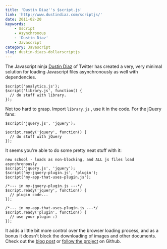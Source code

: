 ```yaml
---
title: 'Dustin Diaz''s $script.js'
link: 'http://www.dustindiaz.com/scriptjs/'
date: 2011-02-20
keywords:
    - $script
    - Asynchronous
    - 'Dustin Diaz'
    - Javascript
category: Javascript
slug: dustin-diazs-dollarscriptjs
---
```


The Javascript ninja [Dustin Diaz](http://twitter.com/ded) of Twitter has created a very, very minimal solution for loading Javascript files asynchronously as well with dependencies.

    $script('analytics.js');
    $script('library.js', function() {
      // do stuff with library.
    });
Not too hard to grasp. Import `library.js` , use it in the code. For the jQuery fans:

    $script('jquery.js', 'jquery');
    
    $script.ready('jquery', function() {
      // do stuff with jQuery
    });
It seems you're able to do some pretty neat stuff with it:

    new school - loads as non-blocking, and ALL js files load asynchronously
    $script('jquery.js', 'jquery');
    $script('my-jquery-plugin.js', 'plugin');
    $script('my-app-that-uses-plugin.js');
    
    /*--- in my-jquery-plugin.js ---*/
    $script.ready('jquery', function() {
      // plugin code...
    });
    
    /*--- in my-app-that-uses-plugin.js ---*/
    $script.ready('plugin', function() {
      // use your plugin :)
    });
It adds a little bit more control over the browser loading process, and as a bonus it doesn't block the downloading of images and other documents. Check out the [blog post](http://www.dustindiaz.com/scriptjs/) or [follow the project](https://github.com/polvero/script.js) on Github.

